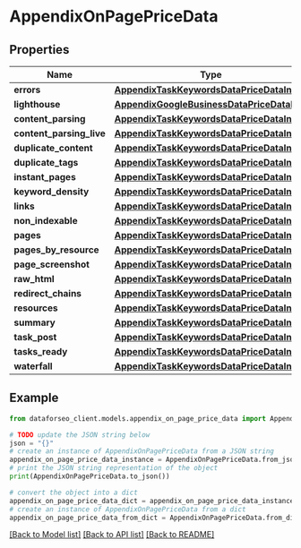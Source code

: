 # AppendixOnPagePriceData


## Properties

Name | Type | Description | Notes
------------ | ------------- | ------------- | -------------
**errors** | [**AppendixTaskKeywordsDataPriceDataInfo**](AppendixTaskKeywordsDataPriceDataInfo.md) |  | [optional] 
**lighthouse** | [**AppendixGoogleBusinessDataPriceDataInfo**](AppendixGoogleBusinessDataPriceDataInfo.md) |  | [optional] 
**content_parsing** | [**AppendixTaskKeywordsDataPriceDataInfo**](AppendixTaskKeywordsDataPriceDataInfo.md) |  | [optional] 
**content_parsing_live** | [**AppendixTaskKeywordsDataPriceDataInfo**](AppendixTaskKeywordsDataPriceDataInfo.md) |  | [optional] 
**duplicate_content** | [**AppendixTaskKeywordsDataPriceDataInfo**](AppendixTaskKeywordsDataPriceDataInfo.md) |  | [optional] 
**duplicate_tags** | [**AppendixTaskKeywordsDataPriceDataInfo**](AppendixTaskKeywordsDataPriceDataInfo.md) |  | [optional] 
**instant_pages** | [**AppendixTaskKeywordsDataPriceDataInfo**](AppendixTaskKeywordsDataPriceDataInfo.md) |  | [optional] 
**keyword_density** | [**AppendixTaskKeywordsDataPriceDataInfo**](AppendixTaskKeywordsDataPriceDataInfo.md) |  | [optional] 
**links** | [**AppendixTaskKeywordsDataPriceDataInfo**](AppendixTaskKeywordsDataPriceDataInfo.md) |  | [optional] 
**non_indexable** | [**AppendixTaskKeywordsDataPriceDataInfo**](AppendixTaskKeywordsDataPriceDataInfo.md) |  | [optional] 
**pages** | [**AppendixTaskKeywordsDataPriceDataInfo**](AppendixTaskKeywordsDataPriceDataInfo.md) |  | [optional] 
**pages_by_resource** | [**AppendixTaskKeywordsDataPriceDataInfo**](AppendixTaskKeywordsDataPriceDataInfo.md) |  | [optional] 
**page_screenshot** | [**AppendixTaskKeywordsDataPriceDataInfo**](AppendixTaskKeywordsDataPriceDataInfo.md) |  | [optional] 
**raw_html** | [**AppendixTaskKeywordsDataPriceDataInfo**](AppendixTaskKeywordsDataPriceDataInfo.md) |  | [optional] 
**redirect_chains** | [**AppendixTaskKeywordsDataPriceDataInfo**](AppendixTaskKeywordsDataPriceDataInfo.md) |  | [optional] 
**resources** | [**AppendixTaskKeywordsDataPriceDataInfo**](AppendixTaskKeywordsDataPriceDataInfo.md) |  | [optional] 
**summary** | [**AppendixTaskKeywordsDataPriceDataInfo**](AppendixTaskKeywordsDataPriceDataInfo.md) |  | [optional] 
**task_post** | [**AppendixTaskKeywordsDataPriceDataInfo**](AppendixTaskKeywordsDataPriceDataInfo.md) |  | [optional] 
**tasks_ready** | [**AppendixTaskKeywordsDataPriceDataInfo**](AppendixTaskKeywordsDataPriceDataInfo.md) |  | [optional] 
**waterfall** | [**AppendixTaskKeywordsDataPriceDataInfo**](AppendixTaskKeywordsDataPriceDataInfo.md) |  | [optional] 

## Example

```python
from dataforseo_client.models.appendix_on_page_price_data import AppendixOnPagePriceData

# TODO update the JSON string below
json = "{}"
# create an instance of AppendixOnPagePriceData from a JSON string
appendix_on_page_price_data_instance = AppendixOnPagePriceData.from_json(json)
# print the JSON string representation of the object
print(AppendixOnPagePriceData.to_json())

# convert the object into a dict
appendix_on_page_price_data_dict = appendix_on_page_price_data_instance.to_dict()
# create an instance of AppendixOnPagePriceData from a dict
appendix_on_page_price_data_from_dict = AppendixOnPagePriceData.from_dict(appendix_on_page_price_data_dict)
```
[[Back to Model list]](../README.md#documentation-for-models) [[Back to API list]](../README.md#documentation-for-api-endpoints) [[Back to README]](../README.md)


